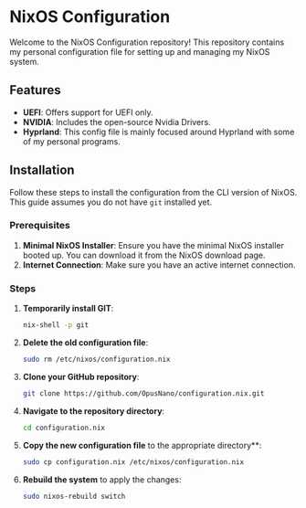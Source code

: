 # NixOS Configuration

Welcome to the NixOS Configuration repository! This repository contains my personal configuration file for setting up and managing my NixOS system.

## Features

- **UEFI**: Offers support for UEFI only.
- **NVIDIA**: Includes the open-source Nvidia Drivers.
- **Hyprland**: This config file is mainly focused around Hyprland with some of my personal programs. 

## Installation

Follow these steps to install the configuration from the CLI version of NixOS. This guide assumes you do not have `git` installed yet.

### Prerequisites

1. **Minimal NixOS Installer**: Ensure you have the minimal NixOS installer booted up. You can download it from the NixOS download page.
2. **Internet Connection**: Make sure you have an active internet connection.

### Steps

1. **Temporarily install GIT**:
   ```bash
   nix-shell -p git
   ```

2. **Delete the old configuration file**:
   ```bash
   sudo rm /etc/nixos/configuration.nix
   ```

3. **Clone your GitHub repository**:
   ```bash
   git clone https://github.com/OpusNano/configuration.nix.git
   ```

4. **Navigate to the repository directory**:
   ```bash
   cd configuration.nix
   ```

5. **Copy the new configuration file** to the appropriate directory**:
   ```bash
   sudo cp configuration.nix /etc/nixos/configuration.nix
   ```

6. **Rebuild the system** to apply the changes:
   ```bash
   sudo nixos-rebuild switch
   ```
